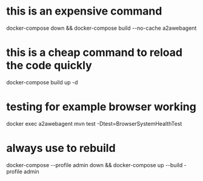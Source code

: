 # this is an expensive command
docker-compose down && docker-compose build --no-cache a2awebagent 

# this is a cheap command to reload the code quickly
docker-compose build up -d 

# testing for example browser working
docker exec a2awebagent mvn test -Dtest=BrowserSystemHealthTest

# always use to rebuild
docker-compose --profile admin down && docker-compose up --build -profile admin